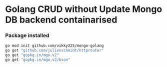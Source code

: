 
# Golang CRUD without Update Mongo DB backend containarised 

### Package installed
``` bash
go mod init github.com/vikky225/mongo-golang
go get "github.com/julienschmidt/httprouter"
go get "gopkg.in/mgo.v2"
go get "gopkg.in/mgo.v2/bson"
```